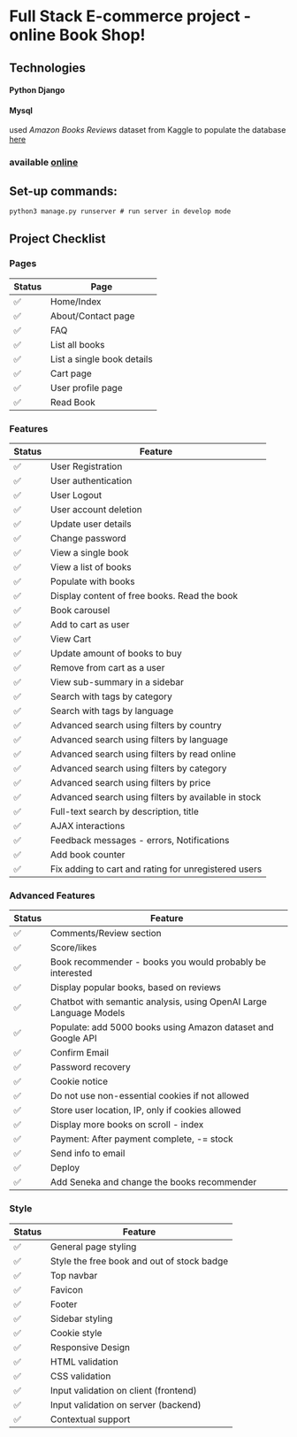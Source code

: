 # Full Stack E-commerce project - online Book Shop!
## Technologies
#### Python Django
#### Mysql

used *Amazon Books Reviews* dataset from Kaggle to populate the database [here](https://www.kaggle.com/datasets/mohamedbakhet/amazon-books-reviews?select=books_data.csv)

### **available [online](https://spleentery.pythonanywhere.com)**

## Set-up commands:
~~~~
python3 manage.py runserver # run server in develop mode
~~~~

## Project Checklist
### Pages

| Status | Page                 |
|--------|----------------------|
| ✅     | Home/Index           |
| ✅     | About/Contact page   |
| ✅     | FAQ                  |
| ✅     | List all books       |
| ✅     | List a single book details |
| ✅     | Cart page            |
| ✅     | User profile page    |
| ✅     | Read Book            |

### Features

| Status | Feature                                  |
|--------|------------------------------------------|
| ✅     | User Registration                        |
| ✅     | User authentication                      |
| ✅     | User Logout                              |
| ✅     | User account deletion                    |
| ✅     | Update user details                      |
| ✅     | Change password                          |
| ✅     | View a single book                       |
| ✅     | View a list of books                     |
| ✅     | Populate with books                      |
| ✅     | Display content of free books. Read the book |
| ✅     | Book carousel                            |
| ✅     | Add to cart as user                      |
| ✅     | View Cart                                |
| ✅     | Update amount of books to buy            |
| ✅     | Remove from cart as a user               |
| ✅     | View sub-summary in a sidebar            |
| ✅     | Search with tags by category             |
| ✅     | Search with tags by language             |
| ✅     | Advanced search using filters by country |
| ✅     | Advanced search using filters by language |
| ✅     | Advanced search using filters by read online |
| ✅     | Advanced search using filters by category |
| ✅     | Advanced search using filters by price   |
| ✅     | Advanced search using filters by available in stock |
| ✅     | Full-text search by description, title   |
| ✅     | AJAX interactions                        |
| ✅     | Feedback messages - errors, Notifications |
| ✅     | Add book counter |
| ✅     | Fix adding to cart and rating for unregistered users |

### Advanced Features

| Status | Feature                                  |
|--------|------------------------------------------|
| ✅     | Comments/Review section                  |
| ✅     | Score/likes                              |
| ✅     | Book recommender - books you would probably be interested |
| ✅     | Display popular books, based on reviews  |
| ✅     | Chatbot with semantic analysis, using OpenAI Large Language Models |
| ✅     | Populate: add 5000 books using Amazon dataset and Google API |
| ✅     | Confirm Email                            |
| ✅     | Password recovery                        |
| ✅     | Cookie notice                            |
| ✅     | Do not use non-essential cookies if not allowed |
| ✅     | Store user location, IP, only if cookies allowed |
| ✅     | Display more books on scroll - index     |
| ✅     | Payment: After payment complete, -= stock |
| ✅     | Send info to email                       |
| ✅     | Deploy                                   |
| ✅     | Add Seneka and change the books recommender |

### Style

| Status | Feature                                      |
|--------|----------------------------------------------|
| ✅     | General page styling                         |
| ✅     | Style the free book and out of stock badge  |
| ✅     | Top navbar                                  |
| ✅     | Favicon                                     |
| ✅     | Footer                                      |
| ✅     | Sidebar styling                             |
| ✅     | Cookie style                                |
| ✅     | Responsive Design                           |
| ✅     | HTML validation                             |
| ✅     | CSS validation                              |
| ✅     | Input validation on client (frontend)       |
| ✅     | Input validation on server (backend)        |
| ✅     | Contextual support                          |

